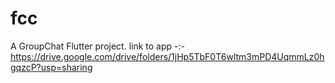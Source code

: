 # fcc

A GroupChat Flutter project.
link to app -:-https://drive.google.com/drive/folders/1jHp5TbF0T6wltm3mPD4UqmmLz0hgqzcP?usp=sharing


